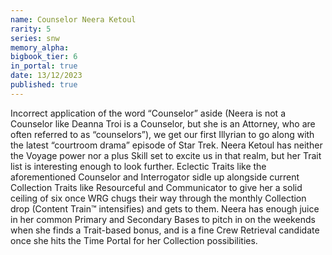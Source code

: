 ```yaml
---
name: Counselor Neera Ketoul
rarity: 5
series: snw
memory_alpha:
bigbook_tier: 6
in_portal: true
date: 13/12/2023
published: true
---
```


Incorrect application of the word “Counselor” aside (Neera is not a Counselor like Deanna Troi is a Counselor, but she is an Attorney, who are often referred to as “counselors”), we get our first Illyrian to go along with the latest “courtroom drama” episode of Star Trek. Neera Ketoul has neither the Voyage power nor a plus Skill set to excite us in that realm, but her Trait list is interesting enough to look further. Eclectic Traits like the aforementioned Counselor and Interrogator sidle up alongside current Collection Traits like Resourceful and Communicator to give her a solid ceiling of six once WRG chugs their way through the monthly Collection drop (Content Train™ intensifies) and gets to them. Neera has enough juice in her common Primary and Secondary Bases to pitch in on the weekends when she finds a Trait-based bonus, and is a fine Crew Retrieval candidate once she hits the Time Portal for her Collection possibilities.
